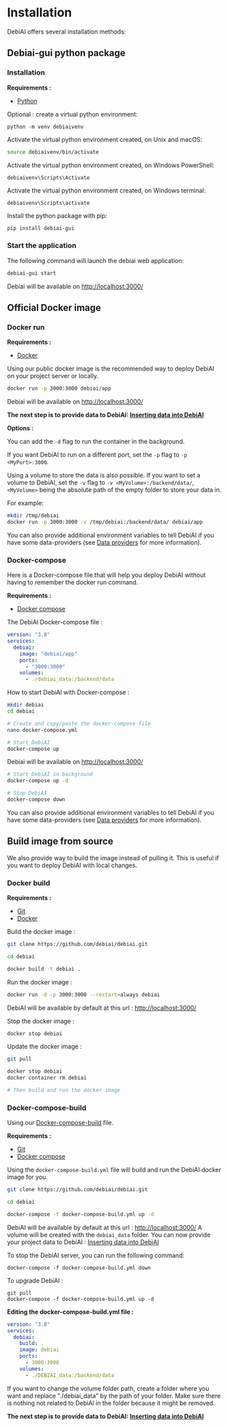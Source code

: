 # Installation

DebiAI offers several installation methods:

<LinkableChoices :choices="[
    {
        title: 'Pip',
        description: 'Install Debiai-gui python package with pip',
        imageLink: '../../../install/python.svg',
        elementIdDestination: 'debiai-gui-python-package',
        tag: 'Recommended'
    },
    {
        title: 'Docker',
        description: 'Install the project with Docker or Docker Compose',
        imageLink: '../../../install/docker.svg',
        elementIdDestination: 'official-docker-image',
    },
    {
        title: 'Build from source',
        description: 'Build the project from source',
        imageLink: '../../../install/source.svg',
        elementIdDestination: 'build-image-from-source'
    },
    {
        title: 'Development',
        description: 'DebiAI development setup guide',
        imageLink: '../../../install/build.svg',
        linkDestination: './development',
    },
    // Add more installation methods here
  ]"
/>

## Debiai-gui python package

### Installation

**Requirements :**

- [Python](https://www.python.org/downloads/)

Optional : create a virtual python environment:

```
python -m venv debiaivenv
```

Activate the virtual python environment created, on Unix and macOS:

```bash
source debiaivenv/bin/activate
```

Activate the virtual python environment created, on Windows PowerShell:

```
debiaivenv\Scripts\Activate
```

Activate the virtual python environment created, on Windows terminal:

```
debiaivenv\Scripts\activate
```


Install the python package with pip:

```bash
pip install debiai-gui
```

### Start the application

The following command will launch the debiai web application:

```bash
debiai-gui start
```

Debiai will be available on [http://localhost:3000/](http://localhost:3000/)

## Official Docker image

### Docker run

**Requirements :**

- [Docker](https://docs.docker.com/get-docker/)

Using our public docker image is the recommended way to deploy DebiAI on your project server or locally.

```bash
docker run -p 3000:3000 debiai/app
```

Debiai will be available on [http://localhost:3000/](http://localhost:3000/)

**The next step is to provide data to DebiAI: [Inserting data into DebiAI](../../../dataInsertion/README.md#inserting-data-into-debiai)**

**Options :**

You can add the `-d` flag to run the container in the background.

If you want DebiAI to run on a different port, set the `-p` flag to `-p <MyPort>:3000`.

Using a volume to store the data is also possible. If you want to set a volume to DebiAI, set the `-v` flag to `-v <MyVolume>:/backend/data/`, `<MyVolume>` being the absolute path of the empty folder to store your data in.

For example:

```bash
mkdir /tmp/debiai
docker run -p 3000:3000 -v /tmp/debiai:/backend/data/ debiai/app
```

You can also provide additional environment variables to tell DebiAI if you have some data-providers (see [Data providers](../../../dataInsertion/dataProviders/README.md) for more information).

### Docker-compose

Here is a Docker-compose file that will help you deploy DebiAI without having to remember the docker run command.

**Requirements :**

- [Docker compose](https://github.com/docker/compose)

The DebiAI Docker-compose file :

```yaml
version: "3.8"
services:
  debiai:
    image: "debiai/app"
    ports:
      - "3000:3000"
    volumes:
      - ./debiai_data:/backend/data
```

How to start DebiAI with Docker-compose :

```bash
mkdir debiai
cd debiai

# Create and copy/paste the docker-compose file
nano docker-compose.yml

# Start DebiAI
docker-compose up
```

Debiai will be available on [http://localhost:3000/](http://localhost:3000/)

```bash
# Start DebiAI in background
docker-compose up -d

# Stop DebiAI
docker-compose down
```

You can also provide additional environment variables to tell DebiAI if you have some data-providers (see [Data providers](../../../dataInsertion/dataProviders/README.md) for more information).

## Build image from source

We also provide way to build the image instead of pulling it. This is useful if you want to deploy DebiAI with local changes.

### Docker build

**Requirements :**

- [Git](https://git-scm.com/book/fr/v2/D%C3%A9marrage-rapide-Installation-de-Git)
- [Docker](https://docs.docker.com/get-docker/)

Build the docker image :

```bash
git clone https://github.com/debiai/debiai.git

cd debiai

docker build -t debiai .
```

Run the docker image :

```bash
docker run -d -p 3000:3000 --restart=always debiai
```

DebiAI will be available by default at this url : [http://localhost:3000/](http://localhost:3000/)

Stop the docker image :

```bash
docker stop debiai
```

Update the docker image :

```bash
git pull

docker stop debiai
docker container rm debiai

# Then build and run the docker image
```

### Docker-compose-build

Using our [Docker-compose-build](https://github.com/debiai/debiai/blob/main/docker-compose-build.yml) file.

**Requirements :**

- [Git](https://git-scm.com/book/fr/v2/D%C3%A9marrage-rapide-Installation-de-Git)
- [Docker compose](https://github.com/docker/compose)

Using the `docker-compose-build.yml` file will build and run the DebiAI docker image for you.

```bash
git clone https://github.com/debiai/debiai.git

cd debiai

docker-compose -f docker-compose-build.yml up -d
```

DebiAI will be available by default at this url : [http://localhost:3000/](http://localhost:3000/)
A volume will be created with the `debiai_data` folder.
You can now provide your project data to DebiAI : [Inserting data into DebiAI](../../../dataInsertion/README.md#inserting-data-into-debiai)

To stop the DebiAI server, you can run the following command:

```
docker-compose -f docker-compose-build.yml down
```

To upgrade DebiAI :

```
git pull
docker-compose -f docker-compose-build.yml up -d
```

**Editing the docker-compose-build.yml file :**

```yml
version: "3.8"
services:
  debiai:
    build: .
    image: debiai
    ports:
      - 3000:3000
    volumes:
      - ./DEBIAI_data:/backend/data
```

If you want to change the volume folder path, create a folder where you want and replace "./debiai_data" by the path of your folder. Make sure there is nothing not related to DebiAI in the folder because it might be removed.

**The next step is to provide data to DebiAI: [Inserting data into DebiAI](../../../dataInsertion/README.md#inserting-data-into-debiai)**

